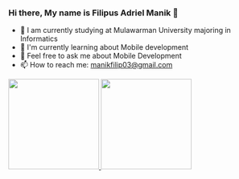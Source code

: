 ### Hi there, My name is Filipus Adriel Manik 👋

- 🔭 I am currently studying at Mulawarman University majoring in Informatics
- 🌱 I'm currently learning about Mobile development
- 💬 Feel free to ask me about Mobile Development
- 📫 How to reach me: manikfilip03@gmail.com
<!-- - ⚡ Fun fact: I'm Freelance! -->

<p align="left">
<a href="https://github.com/Kuuhaku456">
  <img height="180em" src="https://github-readme-stats-eight-theta.vercel.app/api?username=Kuuhaku456&show_icons=true&theme=algolia&include_all_commits=true&count_private=true"/>
  <img height="180em" src="https://github-readme-stats-eight-theta.vercel.app/api/top-langs/?username=Kuuhaku456&layout=compact&langs_count=8&theme=algolia"/>
</a>
</p>

<div display="flex">
   <img src="https://img.shields.io/badge/Flutter-02569B?style=for-the-badge&logo=flutter&logoColor=white" alt=""> 
   <img src="https://img.shields.io/badge/React-20232A?style=for-the-badge&logo=react&logoColor=61DAFB" alt="">
  <img src="https://img.shields.io/badge/Dart-0175C2?style=for-the-badge&logo=dart&logoColor=white" alt=""/>
  <img src="https://img.shields.io/badge/Node.js-43853D?style=for-the-badge&logo=node.js&logoColor=white" alt="">
  <img src="https://img.shields.io/badge/Arduino-43853D?style=for-the-badge&logo=arduino&logoColor=white" alt="">
  <img src="https://img.shields.io/badge/Java-43853D?style=for-the-badge&logo=java&logoColor=white" alt="">
<img 
</div>
